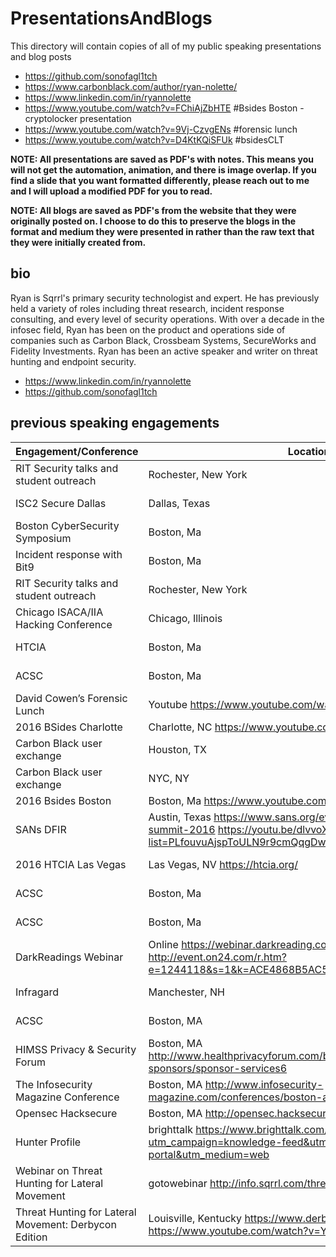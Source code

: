 # PresentationsAndBlogs
This directory will contain copies of all of my public speaking presentations and blog posts

- https://github.com/sonofagl1tch 
- https://www.carbonblack.com/author/ryan-nolette/
- https://www.linkedin.com/in/ryannolette
- https://www.youtube.com/watch?v=FChiAjZbHTE #Bsides Boston - cryptolocker presentation
- https://www.youtube.com/watch?v=9Vj-CzvgENs #forensic lunch
- https://www.youtube.com/watch?v=D4KtKQiSFUk #bsidesCLT


**NOTE: All presentations are saved as PDF's with notes. This means you will not get the automation, animation, and there is image overlap. If you find a slide that you want formatted differently, please reach out to me and I will upload a modified PDF for you to read.**

**NOTE: All blogs are saved as PDF's from the website that they were originally posted on. I choose to do this to preserve the blogs in the format and medium they were presented in rather than the raw text that they were initially created from.**


## bio
Ryan is Sqrrl's primary security technologist and expert. He has previously held a variety of roles including threat research, incident response consulting, and every level of security operations. With over a decade in the infosec field, Ryan has been on the product and operations side of companies such as Carbon Black, Crossbeam Systems, SecureWorks and Fidelity Investments. Ryan has been an active speaker and writer on threat hunting and endpoint security.
- https://www.linkedin.com/in/ryannolette 
- https://github.com/sonofagl1tch 

## previous speaking engagements
| Engagement/Conference | Location | Date  |
| ----------------------------------------- | --------------------- | ---------------- |
| RIT Security talks and student outreach | Rochester, New York | June 2014 |
| ISC2 Secure Dallas | Dallas, Texas | October 2014 |
|Boston CyberSecurity Symposium | Boston, Ma | December 2014 |
| Incident response with Bit9  | Boston, Ma | January 2014 | 
| RIT Security talks and student outreach | Rochester, New York | September 2015 | 
| Chicago ISACA/IIA Hacking Conference | Chicago, Illinois | October 2015 | 
| HTCIA | Boston, Ma | February 2016 | 
| ACSC  | Boston, Ma | January 2016 | 
| David Cowen’s Forensic Lunch | Youtube  https://www.youtube.com/watch?v=9Vj-CzvgENs  | March 2016 | 
| 2016 BSides Charlotte | Charlotte, NC https://www.youtube.com/watch?v=D4KtKQiSFUk  | May 2016 | 
| Carbon Black user exchange | Houston, TX | May 2016 | 
| Carbon Black user exchange | NYC, NY | May 2016 | 
| 2016 Bsides Boston | Boston, Ma https://www.youtube.com/watch?v=FChiAjZbHTE  | May 2016  | 
| SANs DFIR | Austin, Texas https://www.sans.org/event/digital-forensics-summit-2016 https://youtu.be/dlvvoXitrII?list=PLfouvuAjspToULN9r9cmQqgDwZzsqH05w | June 2016 | 
| 2016 HTCIA Las Vegas | Las Vegas, NV https://htcia.org/ | August 2016 | 
| ACSC  | Boston, Ma | August 2016 | 
| ACSC  | Boston, Ma | September 2016 | 
| DarkReadings Webinar | Online https://webinar.darkreading.com/2272  http://event.on24.com/r.htm?e=1244118&s=1&k=ACE4868B5AC5284E51BFC53F65E38926  | September 2016 | 
| Infragard | Manchester, NH | October 2016 |
| ACSC | Boston, MA | November 2016 |
| HIMSS Privacy & Security Forum | Boston, MA http://www.healthprivacyforum.com/boston/2016/sponsorship/for-sponsors/sponsor-services6 | Decemeber 2016 |
| The Infosecurity Magazine Conference | Boston, MA http://www.infosecurity-magazine.com/conferences/boston-agile-cybersecurity/ | December 2016 | 
| Opensec Hacksecure | Boston, MA http://opensec.hacksecure.org/ | May 2017
| Hunter Profile | brighttalk https://www.brighttalk.com/webcast/15393/257671?utm_campaign=knowledge-feed&utm_source=brighttalk-portal&utm_medium=web | May 2017
| Webinar on Threat Hunting for Lateral Movement | gotowebinar http://info.sqrrl.com/threat-hunting-lateral-movement | May 2017
| Threat Hunting for Lateral Movement: Derbycon Edition | Louisville, Kentucky https://www.derbycon.com/ https://www.youtube.com/watch?v=YFBHkRrARMI | September 2017
